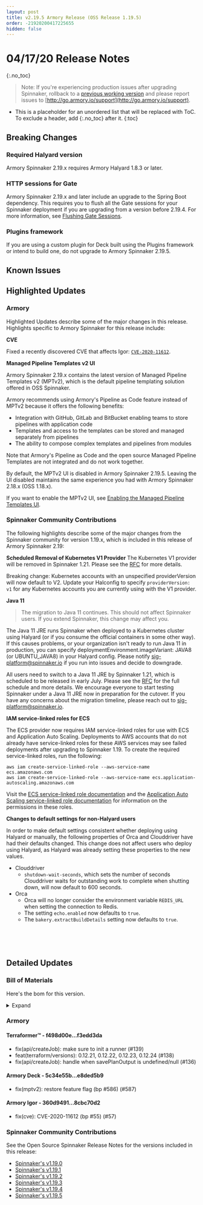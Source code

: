 ```yaml
---
layout: post
title: v2.19.5 Armory Release (OSS Release 1.19.5)
order: -21920200417225655
hidden: false
---
```


# 04/17/20 Release Notes
{:.no_toc}

> Note: If you're experiencing production issues after upgrading Spinnaker, rollback to a [previous working version](http://docs.armory.io/admin-guides/troubleshooting/#i-upgraded-spinnaker-and-it-is-no-longer-responding-how-do-i-rollback) and please report issues to [http://go.armory.io/support](http://go.armory.io/support).

* This is a placeholder for an unordered list that will be replaced with ToC. To exclude a header, add {:.no_toc} after it.
{:toc}


## Breaking Changes

### Required Halyard version

Armory Spinnaker 2.19.x requires Armory Halyard 1.8.3 or later.


### HTTP sessions for Gate

Armory Spinnaker 2.19.x and later include an upgrade to the Spring Boot dependency. This requires you to flush all the Gate sessions for your Spinnaker deployment if you are upgrading from a version before 2.19.4. For more information, see [Flushing Gate Sessions](https://kb.armory.io/admin/flush-gate-sessions/).

### Plugins framework

If you are using a custom plugin for Deck built using the Plugins framework or intend to build one, do not upgrade to Armory Spinnaker 2.19.5.


## Known Issues

## Highlighted Updates
### Armory
Highlighted Updates describe some of the major changes in this release. Highlights specific to Armory Spinnaker for this release include:

**CVE**

Fixed a recently discovered CVE that affects Igor: [`CVE-2020-11612`](https://nvd.nist.gov/vuln/detail/CVE-2020-11612).

**Managed Pipeline Templates v2 UI**

Armory Spinnaker 2.19.x contains the latest version of Managed Pipeline Templates v2 (MPTv2), which is the default pipeline templating solution offered in OSS Spinnaker. 

Armory recommends using Armory's Pipeline as Code feature instead of MPTv2 because it offers the following benefits:

* Integration with GitHub, GitLab and BitBucket enabling teams to store pipelines with application code
* Templates and access to the templates can be stored and managed separately from pipelines
* The ability to compose complex templates and pipelines from modules

Note that Armory's Pipeline as Code and the open source Managed Pipeline Templates are not integrated and do not work together.

By default, the MPTv2 UI is disabled in Armory Spinnaker 2.19.5. Leaving the UI disabled maintains the same experience you had with Armory Spinnaker 2.18.x (OSS 1.18.x).

If you want to enable the MPTv2 UI, see [Enabling the Managed Pipeline Templates UI](https://kb.armory.io/admin/enable-mptv2/).

###  Spinnaker Community Contributions

The following highlights describe some of the major changes from the Spinnaker community for version 1.19.x, which is included in this release of Armory Spinnaker 2.19:

**Scheduled Removal of Kubernetes V1 Provider**
The Kubernetes V1 provider will be removed in Spinnaker 1.21. Please see the [RFC](https://github.com/spinnaker/governance/blob/master/rfc/eol_kubernetes_v1.md) for more details.

Breaking change: Kubernetes accounts with an unspecified providerVersion will now default to V2. Update your Halconfig to specify `providerVersion: v1` for any Kubernetes accounts you are currently using with the V1 provider.

**Java 11**
> The migration to Java 11 continues. This should not affect Spinnaker users. If you extend Spinnaker, this change may affect you.

The Java 11 JRE runs Spinnaker when deployed to a Kubernetes cluster using Halyard (or if you consume the official containers in some other way). If this causes problems, or your organization isn't ready to run Java 11 in production, you can specify deploymentEnvironment.imageVariant: JAVA8 (or UBUNTU_JAVA8) in your Halyard config. Please notify [sig-platform@spinnaker.io](sig-platform@spinnaker.io) if you run into issues and decide to downgrade.

All users need to switch to a Java 11 JRE by Spinnaker 1.21, which is scheduled to be released in early July. Please see the [RFC](https://github.com/spinnaker/governance/blob/master/rfc/java11.md) for the full schedule and more details. We encourage everyone to start testing Spinnaker under a Java 11 JRE now in preparation for the cutover. If you have any concerns about the migration timeline, please reach out to sig-platform@spinnaker.io.

**IAM service-linked roles for ECS**

The ECS provider now requires IAM service-linked roles for use with ECS and Application Auto Scaling. Deployments to AWS accounts that do not already have service-linked roles for these AWS services may see failed deployments after upgrading to Spinnaker 1.19. To create the required service-linked roles, run the following:

```
aws iam create-service-linked-role --aws-service-name ecs.amazonaws.com
aws iam create-service-linked-role --aws-service-name ecs.application-autoscaling.amazonaws.com
```

Visit the [ECS service-linked role documentation](https://docs.aws.amazon.com/AmazonECS/latest/developerguide/using-service-linked-roles.html) and the [Application Auto Scaling service-linked role documentation](https://docs.aws.amazon.com/autoscaling/application/userguide/application-auto-scaling-service-linked-roles.html) for information on the permissions in these roles.

**Changes to default settings for non-Halyard users**

In order to make default settings consistent whether deploying using Halyard or manually, the following properties of Orca and Clouddriver have had their defaults changed. This change does not affect users who deploy using Halyard, as Halyard was already setting these properties to the new values.

* Clouddriver
  * `shutdown-wait-seconds`, which sets the number of seconds Clouddriver waits for outstanding work to complete when shutting down, will now default to 600 seconds.
* Orca
  * Orca will no longer consider the environment variable `REDIS_URL` when setting the connection to Redis.
  * The setting `echo.enabled` now defaults to `true`.
  * The `bakery.extractBuildDetails` setting now defaults to `true`.

<br><br><br>

## Detailed Updates

### Bill of Materials
Here's the bom for this version.
<details><summary>Expand</summary>
<pre class="highlight">
<code>version: 2.19.5
timestamp: "2020-04-17 22:46:33"
services:
  clouddriver:
    commit: ef9da881
    version: 2.19.7
  echo:
    commit: 43e1966a
    version: 2.19.8
  fiat:
    commit: a955c640
    version: 2.19.4
  front50:
    commit: eaeb2a64
    version: 2.19.5
  gate:
    commit: 61291021
    version: 2.19.4
  igor:
    commit: 8cbc70d2
    version: 2.19.5
  orca:
    commit: 85dbdae9
    version: 2.19.8
  rosco:
    commit: 2d6fdf58
    version: 2.19.4
  deck:
    commit: e8ded5b9
    version: 2.19.4
  dinghy:
    commit: ef444037
    version: 2.19.5
  terraformer:
    commit: f3edd3da
    version: 1.0.6
  kayenta:
    commit: c04d2e7c
    version: 2.19.4
  monitoring-daemon:
    version: 0.16.1-7d506f0-rc1
  monitoring-third-party:
    version: 0.16.1-7d506f0-rc1
dependencies:
  redis:
    version: 2:2.8.4-2
artifactSources:
  dockerRegistry: docker.io/armory</code>
</pre>
</details>



### Armory
#### Terraformer&trade; - f498d00e...f3edd3da
 - fix(api/createJob): make sure to init a runner (#139)
 - feat(terraform/versions): 0.12.21, 0.12.22, 0.12.23, 0.12.24 (#138)
 - fix(api/createJob): handle when savePlanOutput is undefined/null (#136)

#### Armory Deck  - 5c34e55b...e8ded5b9
 - fix(mptv2): restore feature flag (bp #586) (#587)

#### Armory Igor  - 360d9491...8cbc70d2
 - fix(cve): CVE-2020-11612 (bp #55) (#57)



###  Spinnaker Community Contributions
 
See the Open Source Spinnaker Release Notes for the versions included in this release:  

* [Spinnaker's v1.19.0](https://www.spinnaker.io/community/releases/versions/1-19-5-changelog#spinnaker-release-1-19-0)  
* [Spinnaker's v1.19.1](https://www.spinnaker.io/community/releases/versions/1-19-5-changelog#spinnaker-release-1-19-1)  
* [Spinnaker's v1.19.2](https://www.spinnaker.io/community/releases/versions/1-19-5-changelog#spinnaker-release-1-19-2)
* [Spinnaker's v1.19.3](https://www.spinnaker.io/community/releases/versions/1-19-5-changelog#spinnaker-release-1-19-3)
* [Spinnaker's v1.19.4](https://www.spinnaker.io/community/releases/versions/1-19-5-changelog#spinnaker-release-1-19-4)
* [Spinnaker's v1.19.5](https://www.spinnaker.io/community/releases/versions/1-19-5-changelog#individual-service-changes) 

